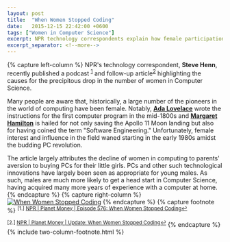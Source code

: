 ```yaml
---
layout: post
title:  "When Women Stopped Coding"
date:   2015-12-15 22:42:00 +0600
tags: ["Women in Computer Science"]
excerpt: NPR technology correspondents explain how female participation in Computer Science has dipped since the mid 1980s
excerpt_separator: <!--more-->
---
```

<!--more-->
{% capture left-column %}
NPR's technology correspondent, <strong>Steve Henn</strong>, recently published a podcast <sup><a href="#footnote-1" id="reference-1">1</a></sup> and follow-up article<sup><a href="#footnote-2" id="reference-2">2</a></sup> highlighting the causes for the precipitous drop in the number of women in Computer Science.

Many people are aware that, historically, a large number of the pioneers in the world of computing have been female.  Notably, <strong><a href="https://en.wikipedia.org/wiki/Ada_Lovelace" title="Ada Lovelace - Wikipedia, the free encyclopedia">Ada Lovelace</a></strong> wrote the instructions for the first computer program in the mid-1800s and <strong><a href="https://en.wikipedia.org/wiki/Margaret_Hamilton_(scientist)" title="Margaret Hamilton (scientist) - Wikipedia, the free encyclopedia">Margaret Hamilton</a></strong> is hailed for not only saving the Apollo 11 Moon landing but also for having coined the term "Software Engineering."  Unfortunately, female interest and influence in the field waned starting in the early 1980s amidst the budding PC revolution.

The article largely attributes the decline of women in computing to parents' aversion to buying PCs for their little girls.  PCs and other such technological innovations have largely been seen as appropriate for young males.  As such, males are much more likely to get a head start in Computer Science, having acquired many more years of experience with a computer at home.
{% endcapture %}
{% capture right-column %}
<a href="http://static.colestock.com/images/when-women-stopped-coding-540x540.jpg"><img class="img-responsive img-thumbnail" src="http://static.colestock.com/images/when-women-stopped-coding-540x540.jpg" alt="When Women Stopped Coding" title="When Women Stopped Coding" /></a>
{% endcapture %}
{% capture footnote %}
<sup id="footnote-1">[1.] <a href="http://www.npr.org/sections/money/2014/10/17/356944145/episode-576-when-women-stopped-coding" title="When Women Stopped Coding : Planet Money : NPR">NPR | Planet Money | Episode 576: When Women Stopped Coding</a><a href="#reference-1" title="Go to footnote in the text.">&#8617;</a></sup>

<sup id="footnote-2">[2.] <a href="http://www.npr.org/sections/money/2014/10/21/357629765/when-women-stopped-coding" title="When Women Stopped Coding : Planet Money : NPR">NPR | Planet Money | Update: When Women Stopped Coding</a><a href="#reference-2" title="Go to footnote in the text.">&#8617;</a></sup>
{% endcapture %}
{% include two-column-footnote.html %}